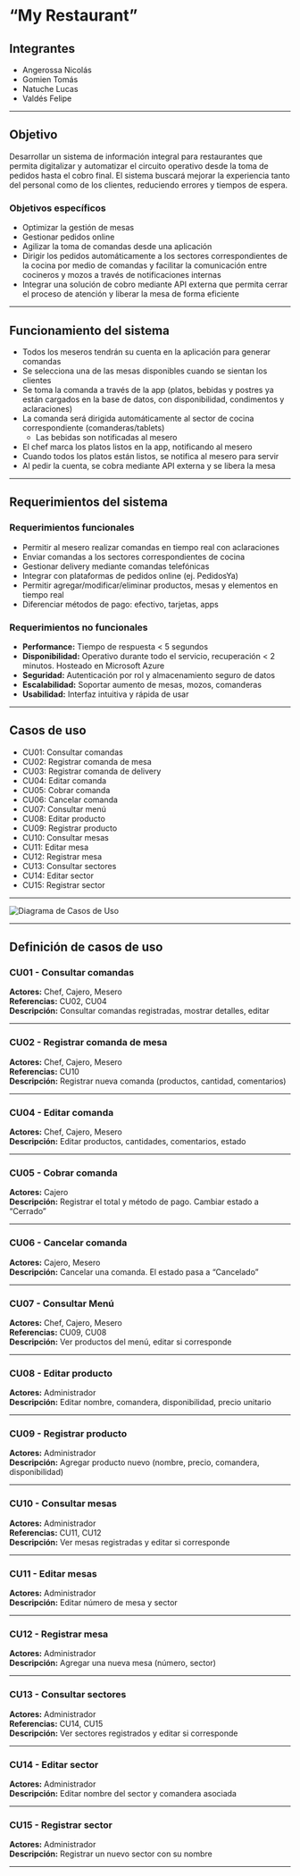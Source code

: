 # “My Restaurant”

## Integrantes

- Angerossa Nicolás  
- Gomien Tomás  
- Natuche Lucas  
- Valdés Felipe  

---

## Objetivo

Desarrollar un sistema de información integral para restaurantes que permita digitalizar y automatizar el circuito operativo desde la toma de pedidos hasta el cobro final. El sistema buscará mejorar la experiencia tanto del personal como de los clientes, reduciendo errores y tiempos de espera.

### Objetivos específicos

- Optimizar la gestión de mesas  
- Gestionar pedidos online  
- Agilizar la toma de comandas desde una aplicación  
- Dirigir los pedidos automáticamente a los sectores correspondientes de la cocina por medio de comandas y facilitar la comunicación entre cocineros y mozos a través de notificaciones internas  
- Integrar una solución de cobro mediante API externa que permita cerrar el proceso de atención y liberar la mesa de forma eficiente  

---

## Funcionamiento del sistema

- Todos los meseros tendrán su cuenta en la aplicación para generar comandas  
- Se selecciona una de las mesas disponibles cuando se sientan los clientes  
- Se toma la comanda a través de la app (platos, bebidas y postres ya están cargados en la base de datos, con disponibilidad, condimentos y aclaraciones)  
- La comanda será dirigida automáticamente al sector de cocina correspondiente (comanderas/tablets)  
  - Las bebidas son notificadas al mesero  
- El chef marca los platos listos en la app, notificando al mesero  
- Cuando todos los platos están listos, se notifica al mesero para servir  
- Al pedir la cuenta, se cobra mediante API externa y se libera la mesa  

---

## Requerimientos del sistema

### Requerimientos funcionales

- Permitir al mesero realizar comandas en tiempo real con aclaraciones  
- Enviar comandas a los sectores correspondientes de cocina  
- Gestionar delivery mediante comandas telefónicas  
- Integrar con plataformas de pedidos online (ej. PedidosYa)  
- Permitir agregar/modificar/eliminar productos, mesas y elementos en tiempo real  
- Diferenciar métodos de pago: efectivo, tarjetas, apps  

### Requerimientos no funcionales

- **Performance:** Tiempo de respuesta < 5 segundos  
- **Disponibilidad:** Operativo durante todo el servicio, recuperación < 2 minutos. Hosteado en Microsoft Azure  
- **Seguridad:** Autenticación por rol y almacenamiento seguro de datos  
- **Escalabilidad:** Soportar aumento de mesas, mozos, comanderas  
- **Usabilidad:** Interfaz intuitiva y rápida de usar  

---

## Casos de uso

- CU01: Consultar comandas  
- CU02: Registrar comanda de mesa  
- CU03: Registrar comanda de delivery  
- CU04: Editar comanda  
- CU05: Cobrar comanda  
- CU06: Cancelar comanda  
- CU07: Consultar menú  
- CU08: Editar producto  
- CU09: Registrar producto  
- CU10: Consultar mesas  
- CU11: Editar mesa  
- CU12: Registrar mesa  
- CU13: Consultar sectores  
- CU14: Editar sector  
- CU15: Registrar sector  

---

![Diagrama de Casos de Uso](Diagrama%20de%20Casos%20de%20Uso.drawio.png)

---

## Definición de casos de uso

### CU01 - Consultar comandas

**Actores:** Chef, Cajero, Mesero  
**Referencias:** CU02, CU04  
**Descripción:** Consultar comandas registradas, mostrar detalles, editar  

---

### CU02 - Registrar comanda de mesa

**Actores:** Chef, Cajero, Mesero  
**Referencias:** CU10  
**Descripción:** Registrar nueva comanda (productos, cantidad, comentarios)  

---

### CU04 - Editar comanda

**Actores:** Chef, Cajero, Mesero  
**Descripción:** Editar productos, cantidades, comentarios, estado  

---

### CU05 - Cobrar comanda

**Actores:** Cajero  
**Descripción:** Registrar el total y método de pago. Cambiar estado a “Cerrado”  

---

### CU06 - Cancelar comanda

**Actores:** Cajero, Mesero  
**Descripción:** Cancelar una comanda. El estado pasa a “Cancelado”  

---

### CU07 - Consultar Menú

**Actores:** Chef, Cajero, Mesero  
**Referencias:** CU09, CU08  
**Descripción:** Ver productos del menú, editar si corresponde  

---

### CU08 - Editar producto

**Actores:** Administrador  
**Descripción:** Editar nombre, comandera, disponibilidad, precio unitario  

---

### CU09 - Registrar producto

**Actores:** Administrador  
**Descripción:** Agregar producto nuevo (nombre, precio, comandera, disponibilidad)  

---

### CU10 - Consultar mesas

**Actores:** Administrador  
**Referencias:** CU11, CU12  
**Descripción:** Ver mesas registradas y editar si corresponde  

---

### CU11 - Editar mesas

**Actores:** Administrador  
**Descripción:** Editar número de mesa y sector  

---

### CU12 - Registrar mesa

**Actores:** Administrador  
**Descripción:** Agregar una nueva mesa (número, sector)  

---

### CU13 - Consultar sectores

**Actores:** Administrador  
**Referencias:** CU14, CU15  
**Descripción:** Ver sectores registrados y editar si corresponde  

---

### CU14 - Editar sector

**Actores:** Administrador  
**Descripción:** Editar nombre del sector y comandera asociada  

---

### CU15 - Registrar sector

**Actores:** Administrador  
**Descripción:** Registrar un nuevo sector con su nombre  

---
